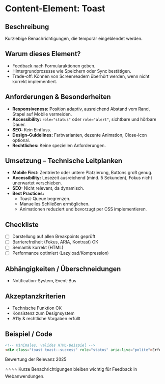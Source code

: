 # Content-Element: Toast

## Beschreibung
Kurzlebige Benachrichtigungen, die temporär eingeblendet werden.

## Warum dieses Element?
- Feedback nach Formularaktionen geben.
- Hintergrundprozesse wie Speichern oder Sync bestätigen.
- Trade-off: Können von Screenreadern überhört werden, wenn nicht korrekt implementiert.

## Anforderungen & Besonderheiten
- **Responsiveness:** Position adaptiv, ausreichend Abstand vom Rand, Stapel auf Mobile vermeiden.
- **Accessibility:** `role="status"` oder `role="alert"`, sichtbare und hörbare Dauer.
- **SEO:** Kein Einfluss.
- **Design-Guidelines:** Farbvarianten, dezente Animation, Close-Icon optional.
- **Rechtliches:** Keine speziellen Anforderungen.

## Umsetzung – Technische Leitplanken
- **Mobile First:** Zentrierte oder untere Platzierung, Buttons groß genug.
- **Accessibility:** Lesezeit ausreichend (mind. 5 Sekunden), Fokus nicht unerwartet verschieben.
- **SEO:** Nicht relevant, da dynamisch.
- **Best Practices:**
  - Toast-Queue begrenzen.
  - Manuelles Schließen ermöglichen.
  - Animationen reduziert und bevorzugt per CSS implementieren.

## Checkliste
- [ ] Darstellung auf allen Breakpoints geprüft
- [ ] Barrierefreiheit (Fokus, ARIA, Kontrast) OK
- [ ] Semantik korrekt (HTML)
- [ ] Performance optimiert (Lazyload/Kompression)

## Abhängigkeiten / Überschneidungen
- Notification-System, Event-Bus

## Akzeptanzkriterien
- Technische Funktion OK
- Konsistenz zum Designsystem
- A11y & rechtliche Vorgaben erfüllt

## Beispiel / Code
```html
<!-- Minimales, valides HTML-Beispiel -->
<div class="toast toast--success" role="status" aria-live="polite">Erfolg gespeichert.</div>
```

Bewertung der Relevanz 2025

⭐⭐⭐⭐ Kurze Benachrichtigungen bleiben wichtig für Feedback in Webanwendungen.
